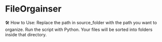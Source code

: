 # FileOrgainser
🛠️ How to Use: Replace the path in source_folder with the path you want to organize.  Run the script with Python.  Your files will be sorted into folders inside that directory.
